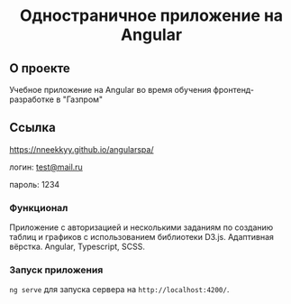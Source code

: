 <h1 align="center">Одностраничное приложение на Angular</h1>

## О проекте
Учебное приложение на Angular во время обучения фронтенд-разработке в "Газпром"

## Ссылка
https://nneekkyy.github.io/angularspa/

логин: test@mail.ru


пароль: 1234

### Функционал
Приложение с авторизацией и несколькими заданиям по созданию таблиц и графиков с использованием библиотеки D3.js. Адаптивная вёрстка.
Angular, Typescript, SCSS.

### Запуск приложения 

`ng serve` для запуска сервера на `http://localhost:4200/`.
